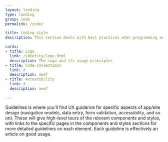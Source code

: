 ```yaml
---
layout: landing
type: landing
group: code
permalink: /code/

title: Coding style
description: This section deals with best practices when programming and related tasks.

cards:
- title: Logo
  link: /identity/logo.html
  description: The logo and its usage principles
- title: Code conventions
  link: #
  description: awef
- title: Accessibility
  link: #
  description: awef

---
```


Guidelines is where you'll find UX guidance for specific aspects of app/site design (navigation models, data entry, form validation, accessibility, and so on). These will give high-level tours of the relevant components and styles, with links to the specific pages in the components and styles sections for more detailed guidelines on each element.  Each guideline is effectively an article on good usage.
